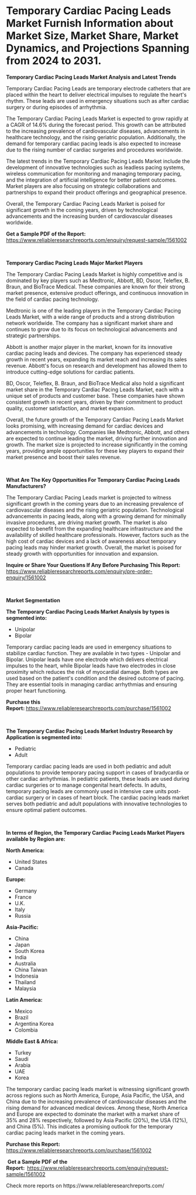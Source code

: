 <p><h1>Temporary Cardiac Pacing Leads Market Furnish Information about Market Size, Market Share, Market Dynamics, and Projections Spanning from 2024 to 2031.</h1></p><p><strong>Temporary Cardiac Pacing Leads Market Analysis and Latest Trends</strong></p>
<p><p>Temporary Cardiac Pacing Leads are temporary electrode catheters that are placed within the heart to deliver electrical impulses to regulate the heart's rhythm. These leads are used in emergency situations such as after cardiac surgery or during episodes of arrhythmia.</p><p>The Temporary Cardiac Pacing Leads Market is expected to grow rapidly at a CAGR of 14.6% during the forecast period. This growth can be attributed to the increasing prevalence of cardiovascular diseases, advancements in healthcare technology, and the rising geriatric population. Additionally, the demand for temporary cardiac pacing leads is also expected to increase due to the rising number of cardiac surgeries and procedures worldwide.</p><p>The latest trends in the Temporary Cardiac Pacing Leads Market include the development of innovative technologies such as leadless pacing systems, wireless communication for monitoring and managing temporary pacing, and the integration of artificial intelligence for better patient outcomes. Market players are also focusing on strategic collaborations and partnerships to expand their product offerings and geographical presence.</p><p>Overall, the Temporary Cardiac Pacing Leads Market is poised for significant growth in the coming years, driven by technological advancements and the increasing burden of cardiovascular diseases worldwide.</p></p>
<p><strong>Get a Sample PDF of the Report:&nbsp;</strong> <a href="https://www.reliableresearchreports.com/enquiry/request-sample/1561002">https://www.reliableresearchreports.com/enquiry/request-sample/1561002</a></p>
<p>&nbsp;</p>
<p><strong>Temporary Cardiac Pacing Leads Major Market Players</strong></p>
<p><p>The Temporary Cardiac Pacing Leads Market is highly competitive and is dominated by key players such as Medtronic, Abbott, BD, Oscor, Teleflex, B. Braun, and BioTrace Medical. These companies are known for their strong market presence, extensive product offerings, and continuous innovation in the field of cardiac pacing technology.</p><p>Medtronic is one of the leading players in the Temporary Cardiac Pacing Leads Market, with a wide range of products and a strong distribution network worldwide. The company has a significant market share and continues to grow due to its focus on technological advancements and strategic partnerships.</p><p>Abbott is another major player in the market, known for its innovative cardiac pacing leads and devices. The company has experienced steady growth in recent years, expanding its market reach and increasing its sales revenue. Abbott's focus on research and development has allowed them to introduce cutting-edge solutions for cardiac patients.</p><p>BD, Oscor, Teleflex, B. Braun, and BioTrace Medical also hold a significant market share in the Temporary Cardiac Pacing Leads Market, each with a unique set of products and customer base. These companies have shown consistent growth in recent years, driven by their commitment to product quality, customer satisfaction, and market expansion.</p><p>Overall, the future growth of the Temporary Cardiac Pacing Leads Market looks promising, with increasing demand for cardiac devices and advancements in technology. Companies like Medtronic, Abbott, and others are expected to continue leading the market, driving further innovation and growth. The market size is projected to increase significantly in the coming years, providing ample opportunities for these key players to expand their market presence and boost their sales revenue.</p></p>
<p>&nbsp;</p>
<p><strong>What Are The Key Opportunities For Temporary Cardiac Pacing Leads Manufacturers?</strong></p>
<p><p>The Temporary Cardiac Pacing Leads market is projected to witness significant growth in the coming years due to an increasing prevalence of cardiovascular diseases and the rising geriatric population. Technological advancements in pacing leads, along with a growing demand for minimally invasive procedures, are driving market growth. The market is also expected to benefit from the expanding healthcare infrastructure and the availability of skilled healthcare professionals. However, factors such as the high cost of cardiac devices and a lack of awareness about temporary pacing leads may hinder market growth. Overall, the market is poised for steady growth with opportunities for innovation and expansion.</p></p>
<p><strong>Inquire or Share Your Questions If Any Before Purchasing This Report:</strong> <a href="https://www.reliableresearchreports.com/enquiry/pre-order-enquiry/1561002">https://www.reliableresearchreports.com/enquiry/pre-order-enquiry/1561002</a></p>
<p>&nbsp;</p>
<p><strong>Market Segmentation</strong></p>
<p><strong>The Temporary Cardiac Pacing Leads Market Analysis by types is segmented into:</strong></p>
<p><ul><li>Unipolar</li><li>Bipolar</li></ul></p>
<p><p>Temporary cardiac pacing leads are used in emergency situations to stabilize cardiac function. They are available in two types - Unipolar and Bipolar. Unipolar leads have one electrode which delivers electrical impulses to the heart, while Bipolar leads have two electrodes in close proximity which reduces the risk of myocardial damage. Both types are used based on the patient's condition and the desired outcome of pacing. They are essential tools in managing cardiac arrhythmias and ensuring proper heart functioning.</p></p>
<p><strong>Purchase this Report:&nbsp;</strong><a href="https://www.reliableresearchreports.com/purchase/1561002">https://www.reliableresearchreports.com/purchase/1561002</a></p>
<p>&nbsp;</p>
<p><strong>The Temporary Cardiac Pacing Leads Market Industry Research by Application is segmented into:</strong></p>
<p><ul><li>Pediatric</li><li>Adult</li></ul></p>
<p><p>Temporary cardiac pacing leads are used in both pediatric and adult populations to provide temporary pacing support in cases of bradycardia or other cardiac arrhythmias. In pediatric patients, these leads are used during cardiac surgeries or to manage congenital heart defects. In adults, temporary pacing leads are commonly used in intensive care units post-cardiac surgery or in cases of heart block. The cardiac pacing leads market serves both pediatric and adult populations with innovative technologies to ensure optimal patient outcomes.</p></p>
<p>&nbsp;</p>
<p><strong>In terms of Region, the Temporary Cardiac Pacing Leads Market Players available by Region are:</strong></p>
<p>
    <p> <strong> North America: </strong>
        <ul>
            <li>United States</li>
            <li>Canada</li>
        </ul>
        </p> 
    <p> <strong> Europe: </strong>
        <ul>
            <li>Germany</li>
            <li>France</li>
            <li>U.K.</li>
            <li>Italy</li>
            <li>Russia</li>
        </ul>
        </p> 
    <p> <strong> Asia-Pacific: </strong>
        <ul>
            <li>China</li>
            <li>Japan</li>
            <li>South Korea</li>
            <li>India</li>
            <li>Australia</li>
            <li>China Taiwan</li>
            <li>Indonesia</li>
            <li>Thailand</li>
            <li>Malaysia</li>
        </ul>
        </p> 
    <p> <strong> Latin America: </strong>
        <ul>
            <li>Mexico</li>
            <li>Brazil</li>
            <li>Argentina Korea</li>
            <li>Colombia</li>
        </ul>
        </p> 
    <p> <strong> Middle East & Africa: </strong>
        <ul>
            <li>Turkey</li>
            <li>Saudi</li>
            <li>Arabia</li>
            <li>UAE</li>
            <li>Korea</li>
        </ul>
    </p>
    </p>
<p><p>The temporary cardiac pacing leads market is witnessing significant growth across regions such as North America, Europe, Asia Pacific, the USA, and China due to the increasing prevalence of cardiovascular diseases and the rising demand for advanced medical devices. Among these, North America and Europe are expected to dominate the market with a market share of 35% and 28% respectively, followed by Asia Pacific (20%), the USA (12%), and China (5%). This indicates a promising outlook for the temporary cardiac pacing leads market in the coming years.</p></p>
<p><strong>Purchase this Report: </strong><a href="https://www.reliableresearchreports.com/purchase/1561002">https://www.reliableresearchreports.com/purchase/1561002</a></p>
<p>&nbsp;<strong>Get a Sample PDF of the Report:&nbsp;&nbsp;</strong><a href="https://www.reliableresearchreports.com/enquiry/request-sample/1561002">https://www.reliableresearchreports.com/enquiry/request-sample/1561002</a></p>
<p><strong></strong></p>
<p>Check more reports on https://www.reliableresearchreports.com/</p>